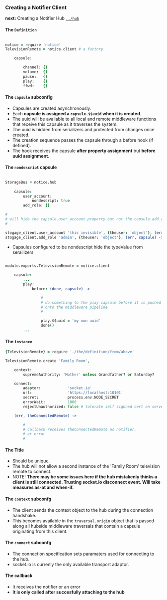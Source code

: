 ### Creating a Notifier Client

**next:** Creating a Notifier Hub [`../hub`](../hub)

#### The `Definition`

```coffee

notice = require 'notice'
TelevisionRemote = notice.client # a factory

    capsule: 

        channel: {}
        volume:  {}
        pause:   {}
        play:    {}
        ffwd:    {}

```

#### The `capsule` subconfig

* Capsules are created asynchronously.
* Each **capsule is assigned a `capsule.$$uuid` when it is created**. 
* The uuid will be available to all local and remote middleware functions that receive this capsule as it traverses the system.
* The uuid is hidden from serializers and protected from changes once created.
* The creation sequence passes the capsule through a before hook (if defined).
* The hook receives the capsule **after property assignment** but **before uuid assignment**.

#### The `nondescript` capsule

```coffee

StorageBus = notice.hub
    
    capsule:
        user_account:
            nondescript: true
        add_role: {}

#
# will hide the capsule.user_account property but not the capsule.add_role property
# 

stogage_client.user_account 'this invisible', {theuser: 'object'}, (err, capsule) ->
stogage_client.add_role 'admin', {theuser: 'object'}, (err, capsule) ->

```


* Capsules configured to be nondescript hide the typeValue from serailizers


```coffee

module.exports.TelevisionRemote = notice.client
    
    capsule:
        ...
        play:
            before: (done, capsule) -> 

                #
                # do something to the play capsule before it is pushed
                # onto the middleware pipeline
                # 

                play.$$uuid = 'my own uuid'
                done()
        ...

```


#### The `instance`

```coffee
{TelevisionRemote} = require './the/definition/from/above'

TelevisionRemote.create 'Family Room',

    context: 
        supremeAuthority: 'Mother' unless Grandfather? or Saturday?

    connect: 
        adaptor:            'socket.io'
        url:                'https://localhost:10101'
        secret:             process.env.NODE_SECRET
        errorWait:          1000
        rejectUnauthorized: false # tolerate self sighned cert on serverside

    (err, theConnectedRemote) -> 

        #
        # callback receives theConnectedRemote as notifier,
        # or error
        #


```

#### The Title

* Should be unique. 
* The hub will not allow a second instance of the 'Family Room' television remote to connect.
* NOTE! **There may be some issues here if the hub mistakenly thinks a client is still connected. Trusting socket.io disconnect event. Will take measures as-at and when-if.**

#### The `context` subconfg

* The client sends the context object to the hub during the connection handshake.
* This becomes available in the `traversal.origin` object that is passed along all hubside middleware traversals that contain a capsule originating from this client.

#### The `connect` subconfg

* The connection specification sets paramaters used for connecting to the hub. 
* socket.io is currenly the only available transport adaptor.

#### The callback

* It receives the notifier or an error
* **It is only called after succesfully attaching to the hub**
